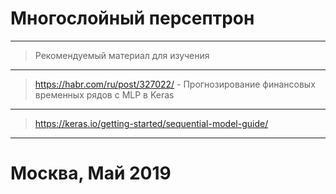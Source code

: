 Многослойный персептрон
=====================
***
> Рекомендуемый материал для изучения
***
> https://habr.com/ru/post/327022/ - Прогнозирование финансовых временных рядов с MLP в Keras
***
> https://keras.io/getting-started/sequential-model-guide/
***
# Москва, Май 2019 